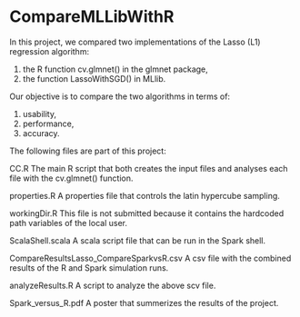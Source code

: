 # CompareMLLibWithR
In this project, we compared two implementations of the Lasso (L1) regression algorithm:
1) the R function cv.glmnet() in the glmnet package, 
2) the function LassoWithSGD() in MLlib. 

Our objective is to compare the two algorithms in terms of:
1) usability,
2) performance,
3) accuracy.

The following files are part of this project:

CC.R              The main R script that both creates the input files and analyses each file with the cv.glmnet() function.

properties.R      A properties file that controls the latin hypercube sampling. 

workingDir.R      This file is not submitted because it contains the hardcoded path variables of the local user.

ScalaShell.scala  A scala script file that can be run in the Spark shell.

CompareResultsLasso_CompareSparkvsR.csv
                  A csv file with the combined results of the R and Spark simulation runs.
                  
analyzeResults.R  A script to analyze the above scv file.

Spark_versus_R.pdf A poster that summerizes the results of the project.
